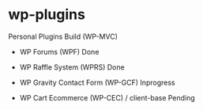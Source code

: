# wp-plugins
Personal Plugins Build (WP-MVC)

- WP Forums (WPF)
Done

- WP Raffle System (WPRS)
Done

- WP Gravity Contact Form (WP-GCF)
Inprogress

- WP Cart Ecommerce (WP-CEC) / client-base
Pending
